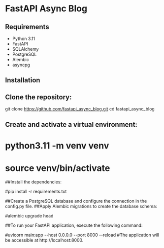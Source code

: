 # FastAPI Async Blog

## Requirements

- Python 3.11
- FastAPI 
- SQLAlchemy
- PostgreSQL
- Alembic
- asyncpg

## Installation

## Clone the repository:

git clone https://github.com/fastapi_async_blog.git
cd fastapi_async_blog

## Create and activate a virtual environment:

# python3.11 -m venv venv
# source venv/bin/activate

##Install the dependencies:

#pip install -r requirements.txt

##Create a PostgreSQL database and configure the connection in the config.py file.
##Apply Alembic migrations to create the database schema:

#alembic upgrade head


##To run your FastAPI application, execute the following command:

#uvicorn main:app --host 0.0.0.0 --port 8000 --reload
#The application will be accessible at http://localhost:8000.
